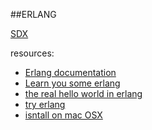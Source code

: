 ##ERLANG

[SDX](http://www.fib.upc.edu/en/estudiar-enginyeria-informatica/assignatures/SDX.html)

resources:
  - [Erlang documentation](http://www.erlang.org/doc/)
  - [Learn you some erlang](http://learnyousomeerlang.com/content)
  - [the real hello world in erlang](http://egarson.blogspot.com.es/2008/03/real-erlang-hello-world.html)
  - [try erlang](http://www.tryerlang.org/)
  - [isntall on mac OSX](http://rudamoura.com/erlang-on-mac.html)
